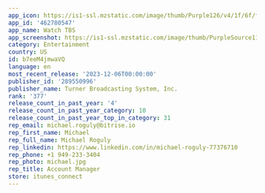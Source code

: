 ```yaml
---
app_icon: https://is1-ssl.mzstatic.com/image/thumb/Purple126/v4/1f/6f/f2/1f6ff2f6-e99a-2cc7-3599-b90407e83c3d/AppIcon-1x_U007emarketing-0-5-0-85-220.png/1024x1024bb.png
app_id: '462780547'
app_name: Watch TBS
app_screenshot: https://is1-ssl.mzstatic.com/image/thumb/PurpleSource116/v4/0c/6f/fa/0c6ffa82-8eeb-08e1-55b5-8a947999b225/bb53673b-5bf5-4fb9-80de-9cc2f1caa818_iPhone10-tbs-Screen1-1242x2688.png/1242x2688bb.png
category: Entertainment
country: US
id: b7eeM4jmwaVQ
language: en
most_recent_release: '2023-12-06T00:00:00'
publisher_id: '289550996'
publisher_name: Turner Broadcasting System, Inc.
rank: '377'
release_count_in_past_year: '4'
release_count_in_past_year_category: 10
release_count_in_past_year_top_in_category: 31
rep_email: michael.roguly@bitrise.io
rep_first_name: Michael
rep_full_name: Michael Roguly
rep_linkedin: https://www.linkedin.com/in/michael-roguly-77376710
rep_phone: +1 949-233-3404
rep_photo: michael.jpg
rep_title: Account Manager
store: itunes_connect
---
```

